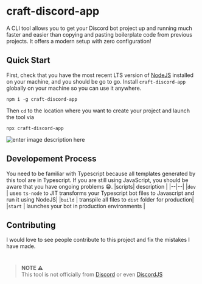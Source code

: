 
# craft-discord-app

A CLI tool allows you to get your Discord bot project up and running much faster and easier than copying and pasting boilerplate code from previous projects. It offers a modern setup with zero configuration!

  

## Quick Start

First, check that you have the most recent LTS version of [NodeJS](https://nodejs.org/en/) installed on your machine, and you should be go to go. Install `craft-discord-app` globally on your machine so you can use it anywhere.

```
npm i -g craft-discord-app
```

Then `cd` to the location where you want to create your project and launch the tool via

```
npx craft-discord-app
```

![enter image description here](https://i.ibb.co/qyMBrXQ/agah.gif)

  

## Developement Process
You need to be familiar with Typescript because all templates generated by this tool are in Typescript. If you are still using JavaScript, you should be aware that you have ongoing problems 😁.
|scripts| description |
|--|--|
|`dev`  | uses `ts-node` to JIT transforms your Typescript bot files to Javascript and run it using NodeJS|
|`build`  | transpile all files to `dist` folder for production|
|`start`  | launches your bot in production environments |

## Contributing
I would love to see people contribute to this project and fix the mistakes I have made.

#

>  **NOTE ⚠** <br/>
> This tool is not officially from [Discord](https://discord.com/) or even [DiscordJS](https://discordjs.dev/)
